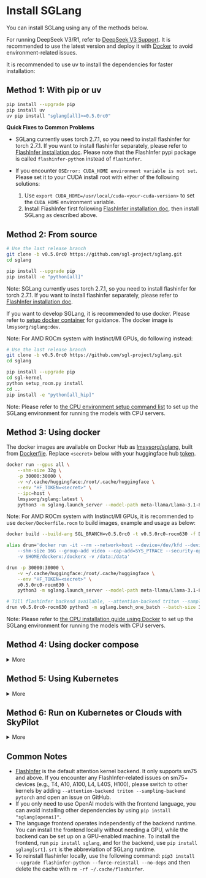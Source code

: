 # Install SGLang

You can install SGLang using any of the methods below.

For running DeepSeek V3/R1, refer to [DeepSeek V3 Support](https://github.com/sgl-project/sglang/tree/main/benchmark/deepseek_v3). It is recommended to use the latest version and deploy it with [Docker](https://github.com/sgl-project/sglang/tree/main/benchmark/deepseek_v3#using-docker-recommended) to avoid environment-related issues.

It is recommended to use uv to install the dependencies for faster installation:

## Method 1: With pip or uv

```bash
pip install --upgrade pip
pip install uv
uv pip install "sglang[all]>=0.5.0rc0"
```

**Quick Fixes to Common Problems**

- SGLang currently uses torch 2.7.1, so you need to install flashinfer for torch 2.7.1. If you want to install flashinfer separately, please refer to [FlashInfer installation doc](https://docs.flashinfer.ai/installation.html). Please note that the FlashInfer pypi package is called `flashinfer-python` instead of `flashinfer`.

- If you encounter `OSError: CUDA_HOME environment variable is not set`. Please set it to your CUDA install root with either of the following solutions:

  1. Use `export CUDA_HOME=/usr/local/cuda-<your-cuda-version>` to set the `CUDA_HOME` environment variable.
  2. Install FlashInfer first following [FlashInfer installation doc](https://docs.flashinfer.ai/installation.html), then install SGLang as described above.

## Method 2: From source

```bash
# Use the last release branch
git clone -b v0.5.0rc0 https://github.com/sgl-project/sglang.git
cd sglang

pip install --upgrade pip
pip install -e "python[all]"
```

Note: SGLang currently uses torch 2.7.1, so you need to install flashinfer for torch 2.7.1. If you want to install flashinfer separately, please refer to [FlashInfer installation doc](https://docs.flashinfer.ai/installation.html).

If you want to develop SGLang, it is recommended to use docker. Please refer to [setup docker container](https://github.com/sgl-project/sglang/blob/main/docs/references/development_guide_using_docker.md#setup-docker-container) for guidance. The docker image is `lmsysorg/sglang:dev`.

Note: For AMD ROCm system with Instinct/MI GPUs, do following instead:

```bash
# Use the last release branch
git clone -b v0.5.0rc0 https://github.com/sgl-project/sglang.git
cd sglang

pip install --upgrade pip
cd sgl-kernel
python setup_rocm.py install
cd ..
pip install -e "python[all_hip]"
```

Note: Please refer to [the CPU environment setup command list](../references/cpu.md#install-from-source)
to set up the SGLang environment for running the models with CPU servers.

## Method 3: Using docker

The docker images are available on Docker Hub as [lmsysorg/sglang](https://hub.docker.com/r/lmsysorg/sglang/tags), built from [Dockerfile](https://github.com/sgl-project/sglang/tree/main/docker).
Replace `<secret>` below with your huggingface hub [token](https://huggingface.co/docs/hub/en/security-tokens).

```bash
docker run --gpus all \
    --shm-size 32g \
    -p 30000:30000 \
    -v ~/.cache/huggingface:/root/.cache/huggingface \
    --env "HF_TOKEN=<secret>" \
    --ipc=host \
    lmsysorg/sglang:latest \
    python3 -m sglang.launch_server --model-path meta-llama/Llama-3.1-8B-Instruct --host 0.0.0.0 --port 30000
```

Note: For AMD ROCm system with Instinct/MI GPUs, it is recommended to use `docker/Dockerfile.rocm` to build images, example and usage as below:

```bash
docker build --build-arg SGL_BRANCH=v0.5.0rc0 -t v0.5.0rc0-rocm630 -f Dockerfile.rocm .

alias drun='docker run -it --rm --network=host --device=/dev/kfd --device=/dev/dri --ipc=host \
    --shm-size 16G --group-add video --cap-add=SYS_PTRACE --security-opt seccomp=unconfined \
    -v $HOME/dockerx:/dockerx -v /data:/data'

drun -p 30000:30000 \
    -v ~/.cache/huggingface:/root/.cache/huggingface \
    --env "HF_TOKEN=<secret>" \
    v0.5.0rc0-rocm630 \
    python3 -m sglang.launch_server --model-path meta-llama/Llama-3.1-8B-Instruct --host 0.0.0.0 --port 30000

# Till flashinfer backend available, --attention-backend triton --sampling-backend pytorch are set by default
drun v0.5.0rc0-rocm630 python3 -m sglang.bench_one_batch --batch-size 32 --input 1024 --output 128 --model amd/Meta-Llama-3.1-8B-Instruct-FP8-KV --tp 8 --quantization fp8
```

Note: Please refer to [the CPU installation guide using Docker](../references/cpu.md#install-using-docker)
to set up the SGLang environment for running the models with CPU servers.

## Method 4: Using docker compose

<details>
<summary>More</summary>

> This method is recommended if you plan to serve it as a service.
> A better approach is to use the [k8s-sglang-service.yaml](https://github.com/sgl-project/sglang/blob/main/docker/k8s-sglang-service.yaml).

1. Copy the [compose.yml](https://github.com/sgl-project/sglang/blob/main/docker/compose.yaml) to your local machine
2. Execute the command `docker compose up -d` in your terminal.
</details>

## Method 5: Using Kubernetes

<details>
<summary>More</summary>

1. Option 1: For single node serving (typically when the model size fits into GPUs on one node)

   Execute command `kubectl apply -f docker/k8s-sglang-service.yaml`, to create k8s deployment and service, with llama-31-8b as example.

2. Option 2: For multi-node serving (usually when a large model requires more than one GPU node, such as `DeepSeek-R1`)

   Modify the LLM model path and arguments as necessary, then execute command `kubectl apply -f docker/k8s-sglang-distributed-sts.yaml`, to create two nodes k8s statefulset and serving service.

</details>

## Method 6: Run on Kubernetes or Clouds with SkyPilot

<details>
<summary>More</summary>

To deploy on Kubernetes or 12+ clouds, you can use [SkyPilot](https://github.com/skypilot-org/skypilot).

1. Install SkyPilot and set up Kubernetes cluster or cloud access: see [SkyPilot's documentation](https://skypilot.readthedocs.io/en/latest/getting-started/installation.html).
2. Deploy on your own infra with a single command and get the HTTP API endpoint:
<details>
<summary>SkyPilot YAML: <code>sglang.yaml</code></summary>

```yaml
# sglang.yaml
envs:
  HF_TOKEN: null

resources:
  image_id: docker:lmsysorg/sglang:latest
  accelerators: A100
  ports: 30000

run: |
  conda deactivate
  python3 -m sglang.launch_server \
    --model-path meta-llama/Llama-3.1-8B-Instruct \
    --host 0.0.0.0 \
    --port 30000
```

</details>

```bash
# Deploy on any cloud or Kubernetes cluster. Use --cloud <cloud> to select a specific cloud provider.
HF_TOKEN=<secret> sky launch -c sglang --env HF_TOKEN sglang.yaml

# Get the HTTP API endpoint
sky status --endpoint 30000 sglang
```

3. To further scale up your deployment with autoscaling and failure recovery, check out the [SkyServe + SGLang guide](https://github.com/skypilot-org/skypilot/tree/master/llm/sglang#serving-llama-2-with-sglang-for-more-traffic-using-skyserve).
</details>

## Common Notes

- [FlashInfer](https://github.com/flashinfer-ai/flashinfer) is the default attention kernel backend. It only supports sm75 and above. If you encounter any FlashInfer-related issues on sm75+ devices (e.g., T4, A10, A100, L4, L40S, H100), please switch to other kernels by adding `--attention-backend triton --sampling-backend pytorch` and open an issue on GitHub.
- If you only need to use OpenAI models with the frontend language, you can avoid installing other dependencies by using `pip install "sglang[openai]"`.
- The language frontend operates independently of the backend runtime. You can install the frontend locally without needing a GPU, while the backend can be set up on a GPU-enabled machine. To install the frontend, run `pip install sglang`, and for the backend, use `pip install sglang[srt]`. `srt` is the abbreviation of SGLang runtime.
- To reinstall flashinfer locally, use the following command: `pip3 install --upgrade flashinfer-python --force-reinstall --no-deps` and then delete the cache with `rm -rf ~/.cache/flashinfer`.
